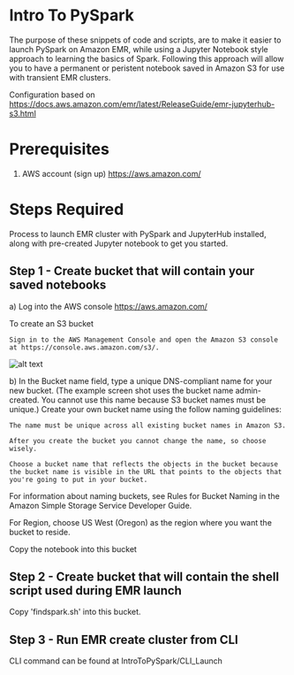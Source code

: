 # Intro To PySpark

The purpose of these snippets of code and scripts, are to make it easier to launch PySpark on Amazon EMR, while using a Jupyter Notebook style approach to learning the basics of Spark. Following this approach will allow you to have a permanent or peristent notebook saved in Amazon S3 for use with transient EMR clusters.

Configuration based on https://docs.aws.amazon.com/emr/latest/ReleaseGuide/emr-jupyterhub-s3.html

# Prerequisites
1) AWS account (sign up) https://aws.amazon.com/

# Steps Required
Process to launch EMR cluster with PySpark and JupyterHub installed, along with pre-created Jupyter notebook to get you started.
## Step 1 - Create bucket that will contain your saved notebooks
a) Log into the AWS console https://aws.amazon.com/

To create an S3 bucket

    Sign in to the AWS Management Console and open the Amazon S3 console at https://console.aws.amazon.com/s3/.


![alt text](https://docs.aws.amazon.com/AmazonS3/latest/gsg/images/create-bucket.png)




b) In the Bucket name field, type a unique DNS-compliant name for your new bucket. (The example screen shot uses the bucket name admin-created. You cannot use this name because S3 bucket names must be unique.) Create your own bucket name using the follow naming guidelines:

    The name must be unique across all existing bucket names in Amazon S3.

    After you create the bucket you cannot change the name, so choose wisely.

    Choose a bucket name that reflects the objects in the bucket because the bucket name is visible in the URL that points to the objects that you're going to put in your bucket.

For information about naming buckets, see Rules for Bucket Naming in the Amazon Simple Storage Service Developer Guide.

For Region, choose US West (Oregon) as the region where you want the bucket to reside.




Copy the notebook into this bucket
## Step 2 - Create bucket that will contain the shell script used during EMR launch
Copy 'findspark.sh' into this bucket.
## Step 3 - Run EMR create cluster from CLI
CLI command can be found at IntroToPySpark/CLI_Launch
      
